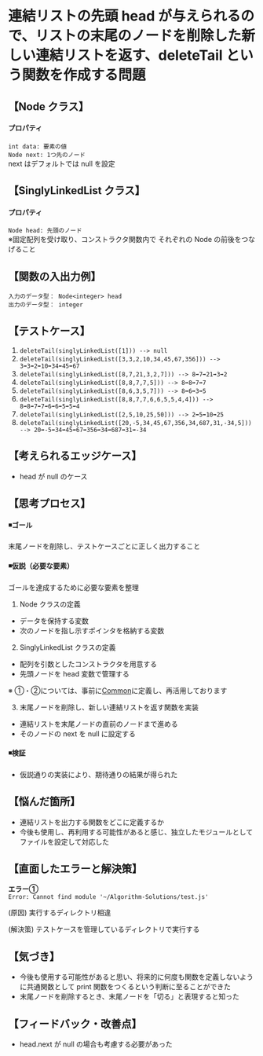 # 連結リストの先頭 head が与えられるので、リストの末尾のノードを削除した新しい連結リストを返す、deleteTail という関数を作成する問題

## 【Node クラス】
#### プロパティ
`int data: 要素の値`   
`Node next: 1つ先のノード`  
next はデフォルトでは null を設定  

## 【SinglyLinkedList クラス】
#### プロパティ
`Node head: 先頭のノード`  
※固定配列を受け取り、コンストラクタ関数内で それぞれの Node の前後をつなげること  

## 【関数の入出力例】
`入力のデータ型： Node<integer> head`  
`出力のデータ型： integer`  


## 【テストケース】
1. `deleteTail(singlyLinkedList([1])) --> null`  
2. `deleteTail(singlyLinkedList([3,3,2,10,34,45,67,356])) --> 3➡3➡2➡10➡34➡45➡67`  
3. `deleteTail(singlyLinkedList([8,7,21,3,2,7])) --> 8➡7➡21➡3➡2`  
4. `deleteTail(singlyLinkedList([8,8,7,7,5])) --> 8➡8➡7➡7`  
5. `deleteTail(singlyLinkedList([8,6,3,5,7])) --> 8➡6➡3➡5`  
6. `deleteTail(singlyLinkedList([8,8,7,7,6,6,5,5,4,4])) --> 8➡8➡7➡7➡6➡6➡5➡5➡4`  
7. `deleteTail(singlyLinkedList([2,5,10,25,50])) --> 2➡5➡10➡25`  
8. `deleteTail(singlyLinkedList([20,-5,34,45,67,356,34,687,31,-34,5])) --> 20➡-5➡34➡45➡67➡356➡34➡687➡31➡-34`  
  

## 【考えられるエッジケース】
- head が null のケース  


## 【思考プロセス】
#### ◾️ゴール  
末尾ノードを削除し、テストケースごとに正しく出力すること  

#### ◾️仮説（必要な要素）  
ゴールを達成するために必要な要素を整理  
  
1. Node クラスの定義  
- データを保持する変数  
- 次のノードを指し示すポインタを格納する変数  
  
2. SinglyLinkedList クラスの定義  
- 配列を引数としたコンストラクタを用意する  
- 先頭ノードを head 変数で管理する  
  
※ ①・②については、事前に[Common](../Common/js)に定義し、再活用しております  
  
3. 末尾ノードを削除し、新しい連結リストを返す関数を実装  
- 連結リストを末尾ノードの直前のノードまで進める  
- そのノードの next を null に設定する  
  
#### ◾️検証  
- 仮説通りの実装により、期待通りの結果が得られた

## 【悩んだ箇所】
- 連結リストを出力する関数をどこに定義するか  
- 今後も使用し、再利用する可能性があると感じ、独立したモジュールとしてファイルを設定して対応した    

## 【直面したエラーと解決策】
**エラー①**  
`Error: Cannot find module '~/Algorithm-Solutions/test.js'`  

(原因) 実行するディレクトリ相違  

(解決策) テストケースを管理しているディレクトリで実行する  

## 【気づき】
- 今後も使用する可能性があると思い、将来的に何度も関数を定義しないように共通関数として print 関数をつくるという判断に至ることができた  
- 末尾ノードを削除するとき、末尾ノードを「切る」と表現すると知った  

## 【フィードバック・改善点】
- head.next が null の場合も考慮する必要があった  
